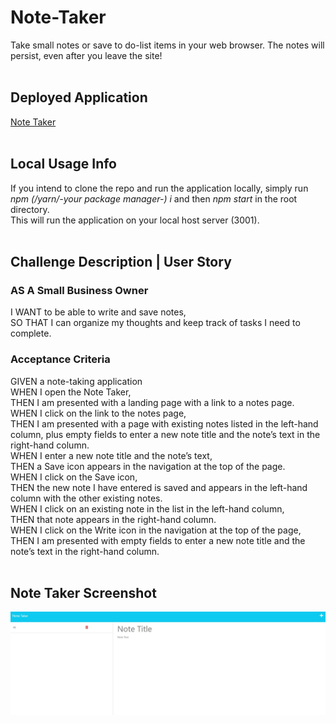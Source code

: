 # Note-Taker
Take small notes or save to do-list items in your web browser. The notes will persist, even after you leave the site!
<br/><br/>

## Deployed Application
[Note Taker](https://guarded-sands-07079.herokuapp.com/notes)
<br/><br/>

## Local Usage Info 
If you intend to clone the repo and run the application locally, simply run *npm (/yarn/-your package manager-) i* and then *npm start* in the root directory.    
This will run the application on your local host server (3001).
<br/><br/>
## Challenge Description | User Story
### **AS A Small Business Owner**  
I WANT to be able to write and save notes,  
SO THAT I can organize my thoughts and keep track of tasks I need to complete.  

### **Acceptance Criteria**

GIVEN a note-taking application  
WHEN I open the Note Taker,  
THEN I am presented with a landing page with a link to a notes page.  
WHEN I click on the link to the notes page,  
THEN I am presented with a page with existing notes listed in the left-hand column, plus empty fields to enter a new note title and the note’s text in the right-hand column.  
WHEN I enter a new note title and the note’s text,  
THEN a Save icon appears in the navigation at the top of the page.  
WHEN I click on the Save icon,  
THEN the new note I have entered is saved and appears in the left-hand column with the other existing notes.  
WHEN I click on an existing note in the list in the left-hand column,  
THEN that note appears in the right-hand column.  
WHEN I click on the Write icon in the navigation at the top of the page,  
THEN I am presented with empty fields to enter a new note title and the note’s text in the right-hand column.  
<br/>
## Note Taker Screenshot
![noteTaker](./public/assets/note-taker-screenshot.jpg)
